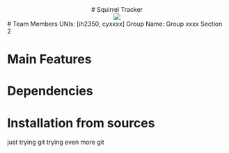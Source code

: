 <div align="center"># Squirrel Tracker
</div>
<div align="center">
        <img src ="https://images-na.ssl-images-amazon.com/images/I/51VVn%2B3%2BcfL.jpg"><br>
</div>
# Team Members
UNIs: [ih2350, cyxxxx]
Group Name: Group xxxx Section 2

# Main Features

# Dependencies

# Installation from sources



just trying git
trying even more git

